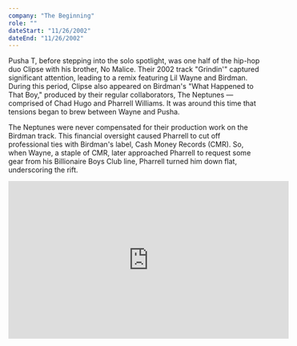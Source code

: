 ```yaml
---
company: "The Beginning"
role: ""
dateStart: "11/26/2002"
dateEnd: "11/26/2002"
---
```


Pusha T, before stepping into the solo spotlight, was one half of the hip-hop duo Clipse with his brother, No Malice. Their 2002 track "Grindin'" captured significant attention, leading to a remix featuring Lil Wayne and Birdman. During this period, Clipse also appeared on Birdman's "What Happened to That Boy," produced by their regular collaborators, The Neptunes — comprised of Chad Hugo and Pharrell Williams. It was around this time that tensions began to brew between Wayne and Pusha.

The Neptunes were never compensated for their production work on the Birdman track. This financial oversight caused Pharrell to cut off professional ties with Birdman's label, Cash Money Records (CMR). So, when Wayne, a staple of CMR, later approached Pharrell to request some gear from his Billionaire Boys Club line, Pharrell turned him down flat, underscoring the rift.

<iframe width="560" height="315" src="https://www.youtube.com/embed/MsmjxbhrdVg?si=v2nrzcsq3d32cFYs" title="YouTube video player" frameborder="0" allow="accelerometer; autoplay; clipboard-write; encrypted-media; gyroscope; picture-in-picture; web-share" referrerpolicy="strict-origin-when-cross-origin" allowfullscreen></iframe>